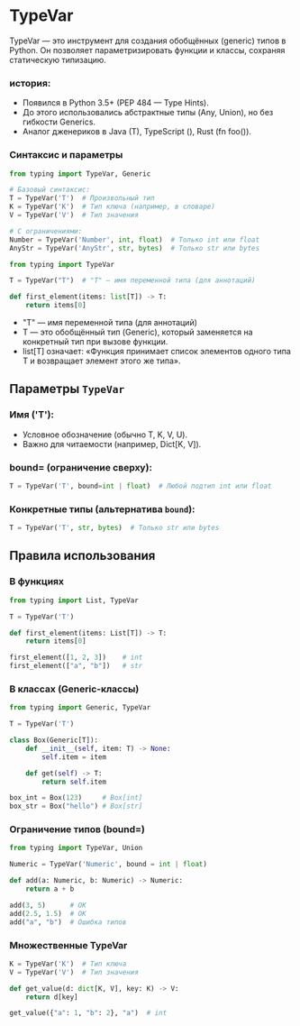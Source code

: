 # TypeVar
TypeVar — это инструмент для создания обобщённых (generic) типов в Python. 
Он позволяет параметризировать функции и классы, сохраняя статическую типизацию.
### история:
- Появился в Python 3.5+ (PEP 484 — Type Hints).
- До этого использовались абстрактные типы (Any, Union), но без гибкости Generics.
- Аналог дженериков в Java (T), TypeScript (<T>), Rust (fn foo<T>()).

### Синтаксис и параметры
```python
from typing import TypeVar, Generic

# Базовый синтаксис:
T = TypeVar('T')  # Произвольный тип
K = TypeVar('K')  # Тип ключа (например, в словаре)
V = TypeVar('V')  # Тип значения

# С ограничениями:
Number = TypeVar('Number', int, float)  # Только int или float
AnyStr = TypeVar('AnyStr', str, bytes)  # Только str или bytes
```
```python
from typing import TypeVar

T = TypeVar("T")  # "T" — имя переменной типа (для аннотаций)

def first_element(items: list[T]) -> T:
    return items[0]
```
- "T" — имя переменной типа (для аннотаций)
- T — это обобщённый тип (Generic), который заменяется на конкретный тип при вызове функции.
- list[T] означает: «Функция принимает список элементов одного типа T и возвращает элемент этого же типа».
## Параметры ```TypeVar```
### Имя ('T'):
- Условное обозначение (обычно T, K, V, U).
- Важно для читаемости (например, Dict[K, V]).
### bound= (ограничение сверху):
```python
T = TypeVar('T', bound=int | float)  # Любой подтип int или float
```
### Конкретные типы (альтернатива ```bound```):
```python
T = TypeVar('T', str, bytes)  # Только str или bytes
```
## Правила использования
###  В функциях
```python
from typing import List, TypeVar

T = TypeVar('T')

def first_element(items: List[T]) -> T:
    return items[0]

first_element([1, 2, 3])    # int
first_element(["a", "b"])   # str
```
### В классах (Generic-классы)
```python
from typing import Generic, TypeVar

T = TypeVar('T')

class Box(Generic[T]):
    def __init__(self, item: T) -> None:
        self.item = item

    def get(self) -> T:
        return self.item

box_int = Box(123)     # Box[int]
box_str = Box("hello") # Box[str]
```
### Ограничение типов (bound=)
```python
from typing import TypeVar, Union

Numeric = TypeVar('Numeric', bound = int | float)

def add(a: Numeric, b: Numeric) -> Numeric:
    return a + b

add(3, 5)      # OK
add(2.5, 1.5)  # OK
add("a", "b")  # Ошибка типов
```
### Множественные TypeVar
```python
K = TypeVar('K')  # Тип ключа
V = TypeVar('V')  # Тип значения

def get_value(d: dict[K, V], key: K) -> V:
    return d[key]

get_value({"a": 1, "b": 2}, "a")  # int
```

